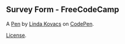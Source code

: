 Survey Form - FreeCodeCamp
--------------------------


A [Pen](https://codepen.io/lindakovacs/pen/EpgEOq) by [Linda Kovacs](https://codepen.io/lindakovacs) on [CodePen](https://codepen.io).

[License](https://codepen.io/lindakovacs/pen/EpgEOq/license).